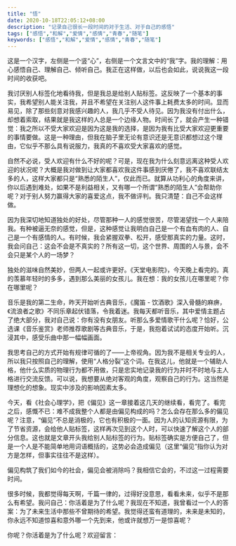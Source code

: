 ```yaml
---
title: "悟"
date: 2020-10-18T22:05:12+08:00
description: "记录自己很长一段时间的对于生活、对于自己的感悟"
tags: ["感悟","和解","爱情","感情","青春","随笔"]
keywords: ["感悟","和解","爱情","感情","青春","随笔"]
---
```


这是一个汉字，左侧是一个竖“心”，右侧是一个文言文中的“我”字。我的理解：用心感悟自己、理解自己、倾听自己。我正在这样做，以后也会如此，说说我这一段时间的收获吧。

我讨厌别人标签化地看待我，但是我总是给别人贴标签。这反映了一个基本的事实，我希望别人能关注我，并且不希望在关注别人这件事上耗费太多的时间。显而易见，除了那些刻意对我感兴趣的人，我几乎不受人待见。因为我没有付出什么，却想着索取，结果就是我这样的人总是一个边缘人物。时间长了，就会产生一种错觉：我之所以不受大家欢迎是因为这是我的选择，是因为我有比受大家欢迎更重要的事情要做。这是一种理由，但我在脑子里无论有意识还是无意识都想过这个理由，它似乎不那么具有说服力，我真的不喜欢受大家喜欢的感觉。

自然不必说，受人欢迎有什么不好的呢？可是，现在我为什么刻意远离这种受人欢迎的状况呢？大概是我对做到让大家都喜欢我这件事感到厌倦了，我不喜欢联结太多的人，这样大家都只是“熟悉的陌生人”，仅此而已。就算从功利心的角度来讲，你以后遇到难处，如果不是利益相关，又有哪一个所谓“熟悉的陌生人”会帮助你呢？对于别人努力赢得大家的喜爱这点，我不做评判。我只清楚：自己不会这样做。

因为我深切地知道独处的好处，尽管那种一人的感觉很苦，尽管渴望找一个人来陪我。有种被逼无奈的感觉，但是，这种感觉让我明白自己是一个有血有肉的人、自己是一个有感情的人。有时候，我会紧握双拳、松开，感受那真实的力量。这时，我会问自己：这会不会是不真实的？所有这一切，这个世界、周围的人与景，会不会只是某个人的一场梦？

独处的滋味自然美妙，但两人一起或许更好。《天堂电影院》，今天晚上看完的。真的羡慕年轻时的多多，遇到那么美丽的女孩儿。我在想：我的女孩儿在哪里呢？你在哪里呢？

音乐是我的第二生命，昨天开始听古典音乐，《魔笛 - 饮酒歌》深入骨髓的麻痹，《流浪者之歌》不同乐章起伏错落，令我着迷。我每天都听音乐，其中爱情主题占了绝大部分，我对自己说：你有没有女朋友。听那么多爱情歌干什么呢？恰好，公选课《音乐鉴赏》老师推荐歌剧等古典音乐，于是，我抱着试试的态度开始听。沉浸其中，感受乐曲中那一幅幅画面。

我思考自己的方式开始有规律可循的了——上帝视角。因为我不是相关专业的人，所以我只按照自己的理解，使用“人格分裂”这个词。在我这儿，他就是一个辅助人格，他什么实质的物理行为都不用做，只是忠实地记录我的行为并时不时地与主人格进行交流反馈。可以说，我想要从绝对客观的角度，观察自己的行为。这当然是理想化的想象。现实中涉及的影响因素太多。

今天，看《社会心理学》，把《偏见》这一章接着这几天的继续看，看完了。看完之后，感慨不已：难不成我整个人都是由偏见构成的吗？怎么会存在那么多的偏见呢？注意，“偏见”不总是消极的，它也有积极的一面。因为人的认知资源有限，为了节省资源，会给他人贴标签，这样再次见到这个人时，可以快速了解这个人的部分信息。这也就是文章开头我给别人贴标签的行为。贴标签确实是方便自己了，但是一个人是不能简单地用词语概括的，这势必会造成偏见（这里“偏见”指你认为对方是怎样，但事实往往不是这样）。

偏见构筑了我们如今的社会，偏见会被消除吗？我相信它会的，不过这一过程需要时间。

很多时候，我都觉得每天啊，千篇一律的，过得好没意思，看看未来，似乎不是那么有希望。我问自己：你活着是为了什么呢？我现在不知道，我曾看过一个人的答案：为了未来生活中那些不曾期待的希望。我觉得还蛮有道理的，未来是未知的，你永远不知道惊喜和意外哪一个先到来，他或许就想万一是惊喜呢？

你呢？你活着是为了什么呢？欢迎留言：
